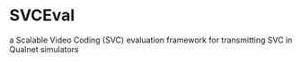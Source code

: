 # SVCEval
a Scalable Video Coding (SVC) evaluation framework for transmitting SVC in Qualnet simulators
